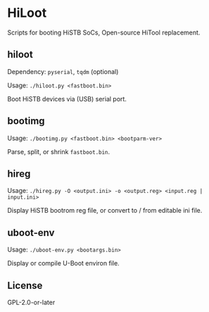 # HiLoot

Scripts for booting HiSTB SoCs, Open-source HiTool replacement.

## hiloot

Dependency: `pyserial`, `tqdm` (optional)

Usage: `./hiloot.py <fastboot.bin>`

Boot HiSTB devices via (USB) serial port.

## bootimg

Usage: `./bootimg.py <fastboot.bin> <bootparm-ver>`

Parse, split, or shrink `fastboot.bin`.

## hireg

Usage: `./hireg.py -O <output.ini> -o <output.reg> <input.reg | input.ini>`

Display HiSTB bootrom reg file, or convert to / from editable ini file.

## uboot-env

Usage: `./uboot-env.py <bootargs.bin>`

Display or compile U-Boot environ file.

## License

GPL-2.0-or-later
